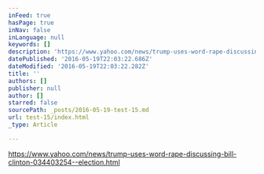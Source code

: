 ```yaml
---
inFeed: true
hasPage: true
inNav: false
inLanguage: null
keywords: []
description: 'https://www.yahoo.com/news/trump-uses-word-rape-discussing-bill-clinton-034403254--election.html'
datePublished: '2016-05-19T22:03:22.686Z'
dateModified: '2016-05-19T22:03:22.282Z'
title: ''
authors: []
publisher: null
author: []
starred: false
sourcePath: _posts/2016-05-19-test-15.md
url: test-15/index.html
_type: Article

---
```

https://www.yahoo.com/news/trump-uses-word-rape-discussing-bill-clinton-034403254--election.html